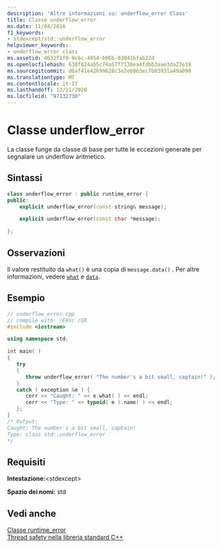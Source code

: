 ```yaml
---
description: 'Altre informazioni su: underflow_error Class'
title: Classe underflow_error
ms.date: 11/04/2016
f1_keywords:
- stdexcept/std::underflow_error
helpviewer_keywords:
- underflow_error class
ms.assetid: d632f1f9-9c6c-4954-b96b-03041bfab22d
ms.openlocfilehash: 638f824ab5c74a57f7130ea4fdbb3aae3da27e18
ms.sourcegitcommit: d6af41e42699628c3e2e6063ec7b03931a49a098
ms.translationtype: MT
ms.contentlocale: it-IT
ms.lasthandoff: 12/11/2020
ms.locfileid: "97132730"
---
```

# <a name="underflow_error-class"></a>Classe underflow_error

La classe funge da classe di base per tutte le eccezioni generate per segnalare un underflow aritmetico.

## <a name="syntax"></a>Sintassi

```cpp
class underflow_error : public runtime_error {
public:
    explicit underflow_error(const string& message);

    explicit underflow_error(const char *message);

};
```

## <a name="remarks"></a>Osservazioni

Il valore restituito da `what()` è una copia di `message.data()` . Per altre informazioni, vedere [`what`](../standard-library/exception-class.md) e [`data`](../standard-library/basic-string-class.md#data).

## <a name="example"></a>Esempio

```cpp
// underflow_error.cpp
// compile with: /EHsc /GR
#include <iostream>

using namespace std;

int main( )
{
   try
   {
      throw underflow_error( "The number's a bit small, captain!" );
   }
   catch ( exception &e ) {
      cerr << "Caught: " << e.what( ) << endl;
      cerr << "Type: " << typeid( e ).name( ) << endl;
   };
}
/* Output:
Caught: The number's a bit small, captain!
Type: class std::underflow_error
*/
```

## <a name="requirements"></a>Requisiti

**Intestazione:**\<stdexcept>

**Spazio dei nomi:** std

## <a name="see-also"></a>Vedi anche

[Classe runtime_error](../standard-library/runtime-error-class.md)\
[Thread safety nella libreria standard C++](../standard-library/thread-safety-in-the-cpp-standard-library.md)

